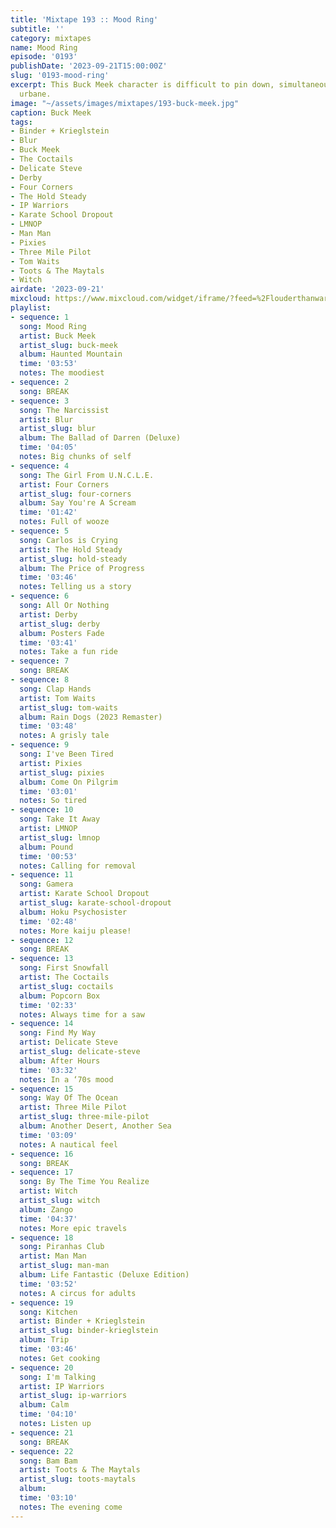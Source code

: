 ```yaml
---
title: 'Mixtape 193 :: Mood Ring'
subtitle: ''
category: mixtapes
name: Mood Ring
episode: '0193'
publishDate: '2023-09-21T15:00:00Z'
slug: '0193-mood-ring'
excerpt: This Buck Meek character is difficult to pin down, simultaneously rural and
  urbane.
image: "~/assets/images/mixtapes/193-buck-meek.jpg"
caption: Buck Meek
tags:
- Binder + Krieglstein
- Blur
- Buck Meek
- The Coctails
- Delicate Steve
- Derby
- Four Corners
- The Hold Steady
- IP Warriors
- Karate School Dropout
- LMNOP
- Man Man
- Pixies
- Three Mile Pilot
- Tom Waits
- Toots & The Maytals
- Witch
airdate: '2023-09-21'
mixcloud: https://www.mixcloud.com/widget/iframe/?feed=%2Flouderthanwar%2Fthe-mixtape-193-mood-ring-2023-09-21%2F&hide_artwork=1&hide_cover=1
playlist:
- sequence: 1
  song: Mood Ring
  artist: Buck Meek
  artist_slug: buck-meek
  album: Haunted Mountain
  time: '03:53'
  notes: The moodiest
- sequence: 2
  song: BREAK
- sequence: 3
  song: The Narcissist
  artist: Blur
  artist_slug: blur
  album: The Ballad of Darren (Deluxe)
  time: '04:05'
  notes: Big chunks of self
- sequence: 4
  song: The Girl From U.N.C.L.E.
  artist: Four Corners
  artist_slug: four-corners
  album: Say You're A Scream
  time: '01:42'
  notes: Full of wooze
- sequence: 5
  song: Carlos is Crying
  artist: The Hold Steady
  artist_slug: hold-steady
  album: The Price of Progress
  time: '03:46'
  notes: Telling us a story
- sequence: 6
  song: All Or Nothing
  artist: Derby
  artist_slug: derby
  album: Posters Fade
  time: '03:41'
  notes: Take a fun ride
- sequence: 7
  song: BREAK
- sequence: 8
  song: Clap Hands
  artist: Tom Waits
  artist_slug: tom-waits
  album: Rain Dogs (2023 Remaster)
  time: '03:48'
  notes: A grisly tale
- sequence: 9
  song: I've Been Tired
  artist: Pixies
  artist_slug: pixies
  album: Come On Pilgrim
  time: '03:01'
  notes: So tired
- sequence: 10
  song: Take It Away
  artist: LMNOP
  artist_slug: lmnop
  album: Pound
  time: '00:53'
  notes: Calling for removal
- sequence: 11
  song: Gamera
  artist: Karate School Dropout
  artist_slug: karate-school-dropout
  album: Hoku Psychosister
  time: '02:48'
  notes: More kaiju please!
- sequence: 12
  song: BREAK
- sequence: 13
  song: First Snowfall
  artist: The Coctails
  artist_slug: coctails
  album: Popcorn Box
  time: '02:33'
  notes: Always time for a saw
- sequence: 14
  song: Find My Way
  artist: Delicate Steve
  artist_slug: delicate-steve
  album: After Hours
  time: '03:32'
  notes: In a ‘70s mood
- sequence: 15
  song: Way Of The Ocean
  artist: Three Mile Pilot
  artist_slug: three-mile-pilot
  album: Another Desert, Another Sea
  time: '03:09'
  notes: A nautical feel
- sequence: 16
  song: BREAK
- sequence: 17
  song: By The Time You Realize
  artist: Witch
  artist_slug: witch
  album: Zango
  time: '04:37'
  notes: More epic travels
- sequence: 18
  song: Piranhas Club
  artist: Man Man
  artist_slug: man-man
  album: Life Fantastic (Deluxe Edition)
  time: '03:52'
  notes: A circus for adults
- sequence: 19
  song: Kitchen
  artist: Binder + Krieglstein
  artist_slug: binder-krieglstein
  album: Trip
  time: '03:46'
  notes: Get cooking
- sequence: 20
  song: I'm Talking
  artist: IP Warriors
  artist_slug: ip-warriors
  album: Calm
  time: '04:10'
  notes: Listen up
- sequence: 21
  song: BREAK
- sequence: 22
  song: Bam Bam
  artist: Toots & The Maytals
  artist_slug: toots-maytals
  album:
  time: '03:10'
  notes: The evening come
---
```


